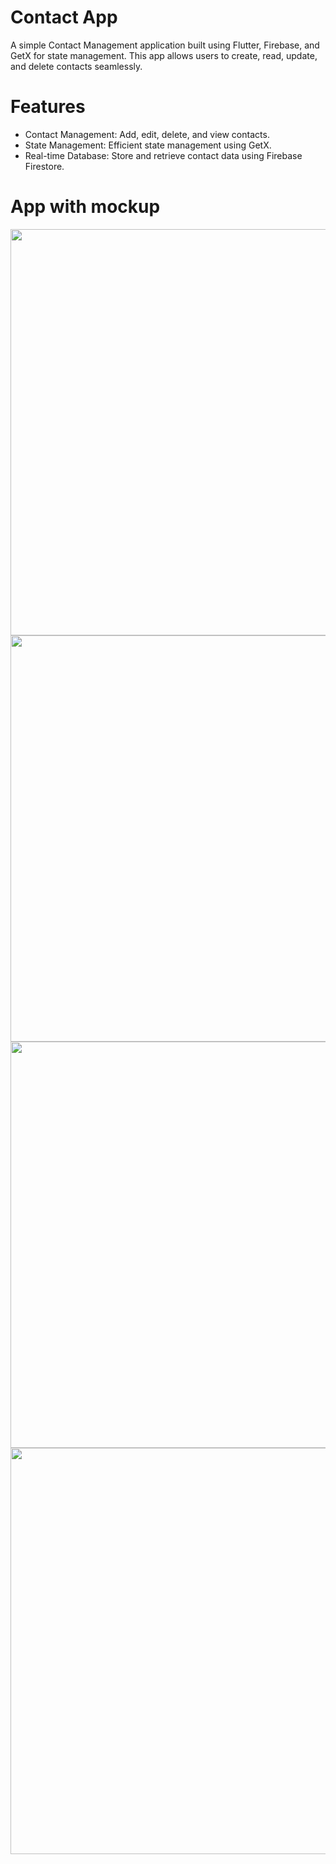 <h1>Contact App</h1>

A simple Contact Management application built using Flutter, Firebase, and GetX for state management. This app allows users to create, read, update, and delete contacts seamlessly.

# Features
- Contact Management: Add, edit, delete, and view contacts.
- State Management: Efficient state management using GetX.
- Real-time Database: Store and retrieve contact data using Firebase Firestore.

<h1>App with mockup</h1>
<p>
    <img src = "https://github.com/user-attachments/assets/4b102e2f-5fc3-487e-b623-ab9c2bfde652"height="650"weight="270">
    <img src = "https://github.com/user-attachments/assets/bbf598a9-eb8d-4d5e-9a71-8b2e93fa129d"height="650"weight="270">
      <img src = "https://github.com/user-attachments/assets/cc997559-53fc-45d2-8bd7-6f0f6a5f8662"height="650"weight="270">
     <img src = "https://github.com/user-attachments/assets/84fbf3eb-c8b0-4703-b8cf-3feeca68edfe"height="650"weight="270">

    

         
        
  
</p>


